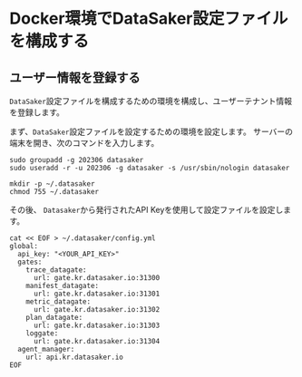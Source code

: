 # Docker環境でDataSaker設定ファイルを構成する

## ユーザー情報を登録する

`DataSaker`設定ファイルを構成するための環境を構成し、ユーザーテナント情報を登録します。

まず、`DataSaker`設定ファイルを設定するための環境を設定します。
サーバーの端末を開き、次のコマンドを入力します。
```shell
sudo groupadd -g 202306 datasaker
sudo useradd -r -u 202306 -g datasaker -s /usr/sbin/nologin datasaker

mkdir -p ~/.datasaker
chmod 755 ~/.datasaker
```
その後、 `Datasaker`から発行されたAPI Keyを使用して設定ファイルを設定します。
```shell
cat << EOF > ~/.datasaker/config.yml
global:
  api_key: "<YOUR_API_KEY>"
  gates:
    trace_datagate:
      url: gate.kr.datasaker.io:31300
    manifest_datagate:
      url: gate.kr.datasaker.io:31301
    metric_datagate:
      url: gate.kr.datasaker.io:31302
    plan_datagate:
      url: gate.kr.datasaker.io:31303
    loggate:
      url: gate.kr.datasaker.io:31304
  agent_manager:
    url: api.kr.datasaker.io
EOF
```
